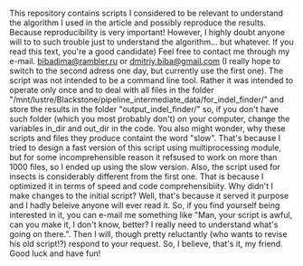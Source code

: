 This repository contains scripts I considered to be relevant to understand the algorithm I used in the article and possibly reproduce the results.
Because reproducibility is very important!
However, I highly doubt anyone will to to such trouble just to understand the algorithm... but whatever. If you read this text, you're a good candidate) 
Feel free to contact me through my e-mail.
bibadima@rambler.ru or dmitriy.biba@gmail.com (I really hope to switch to the second adress one day, but currently use the first one).
The script was not intended to be a command line tool. Rather it was intended to operate only once and to deal with all files in the folder
"/mnt/lustre/Blackstone/pipeline_intermediate_data/for_indel_finder/"
and store the results in the folder
"output_indel_finder/"
so, if you don't have such folder (which you most probably don't) on your computer, change the variables in_dir and out_dir in the code.
You also might wonder, why these scripts and files they produce containt the word "slow". That's because I tried to design a fast version of this script using multiprocessing module, but for some incomprehensible reason it refsused to work on more than 1000 files, so I ended up using the slow version.
Also, the script used for insects is considerably different from the first one. That is because I optimized it in terms of speed and code comprehensibiity. Why didn't I make changes to the initial script? Well, that's because it served it purpose and I hadly beleive anyone will ever read it. So, if you find yourself being interested in it, you can e-mail me something like "Man, your script is awful, can you make it, I don't know, better? I really need to understand what's going on there.". Then I will, though pretty reluctantly (who wants to revise his old script!?) respond to your request.
So, I believe, that's it, my friend. Good luck and have fun!
